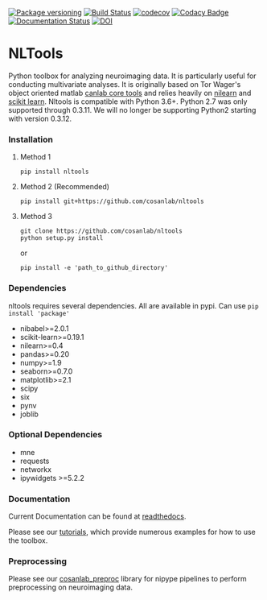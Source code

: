 [![Package versioning](https://img.shields.io/pypi/v/nltools.svg)](https://pypi.org/project/nltools/)
[![Build Status](https://api.travis-ci.org/cosanlab/nltools.png)](https://travis-ci.org/cosanlab/nltools/)
[![codecov](https://codecov.io/gh/cosanlab/nltools/branch/master/graph/badge.svg)](https://codecov.io/gh/cosanlab/nltools)
[![Codacy Badge](https://api.codacy.com/project/badge/Grade/625677967a0749299f38c2bf8ee269c3)](https://www.codacy.com/app/ljchang/nltools?utm_source=github.com&amp;utm_medium=referral&amp;utm_content=ljchang/nltools&amp;utm_campaign=Badge_Grade)
[![Documentation Status](https://readthedocs.org/projects/neurolearn/badge/?version=latest)](http://neurolearn.readthedocs.io/en/latest/?badge=latest)
[![DOI](https://zenodo.org/badge/DOI/10.5281/zenodo.2229813.svg)](https://doi.org/10.5281/zenodo.2229813)


# NLTools
Python toolbox for analyzing neuroimaging data. It is particularly useful for conducting multivariate analyses.  It is originally based on Tor Wager's object oriented matlab [canlab core tools](http://wagerlab.colorado.edu/tools) and relies heavily on [nilearn](http://nilearn.github.io) and [scikit learn](http://scikit-learn.org/stable/index.html). Nltools is compatible with Python 3.6+. Python 2.7 was only supported through 0.3.11. We will no longer be supporting Python2 starting with version 0.3.12. 

### Installation
1. Method 1

   ```
   pip install nltools
   ```

2. Method 2 (Recommended)

   ```
   pip install git+https://github.com/cosanlab/nltools
   ```

3. Method 3

   ```
   git clone https://github.com/cosanlab/nltools
   python setup.py install
   ```
   or
   ```
   pip install -e 'path_to_github_directory'
   ```

### Dependencies
nltools requires several dependencies.  All are available in pypi.  Can use `pip install 'package'`
 - nibabel>=2.0.1
 - scikit-learn>=0.19.1
 - nilearn>=0.4
 - pandas>=0.20
 - numpy>=1.9
 - seaborn>=0.7.0
 - matplotlib>=2.1
 - scipy
 - six
 - pynv
 - joblib

### Optional Dependencies
 - mne
 - requests
 - networkx
 - ipywidgets >=5.2.2

### Documentation
Current Documentation can be found at [readthedocs](http://neurolearn.readthedocs.org/en/latest).  

Please see our [tutorials](http://neurolearn.readthedocs.io/en/latest/auto_examples/index.html), which provide numerous examples for how to use the toolbox.  

### Preprocessing
Please see our [cosanlab_preproc](https://github.com/cosanlab/cosanlab_preproc) library for nipype pipelines to perform preprocessing on neuroimaging data.
